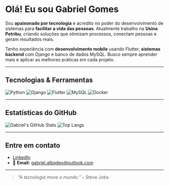 # Olá! Eu sou Gabriel Gomes

Sou **apaixonado por tecnologia** e acredito no poder do desenvolvimento de sistemas para **facilitar a vida das pessoas**. Atualmente trabalho na **Usina Petribu**, criando soluções que otimizam processos, conectam pessoas e geram resultados reais. 

Tenho experiência com **desenvolvimento mobile** usando Flutter, **sistemas backend** com Django e banco de dados MySQL. Busco sempre aprender mais e aplicar as melhores práticas em cada projeto.

---

## Tecnologias & Ferramentas

![Python](https://img.shields.io/badge/Python-3776AB?style=for-the-badge&logo=python&logoColor=white)
![Django](https://img.shields.io/badge/Django-092E20?style=for-the-badge&logo=django&logoColor=white)
![Flutter](https://img.shields.io/badge/Flutter-02569B?style=for-the-badge&logo=flutter&logoColor=white)
![MySQL](https://img.shields.io/badge/MySQL-4479A1?style=for-the-badge&logo=mysql&logoColor=white)
![Docker](https://img.shields.io/badge/Docker-2496ED?style=for-the-badge&logo=docker&logoColor=white)

---

##  Estatísticas do GitHub

![Gabriel's GitHub Stats](https://github-readme-stats.vercel.app/api?username=gabriel-albqr&show_icons=true&theme=github_dark&count_private=true)
![Top Langs](https://github-readme-stats.vercel.app/api/top-langs/?username=gabriel-albqr&layout=compact&theme=github_dark)

---

##  Entre em contato

- [LinkedIn](https://www.linkedin.com/in/gabriel-albqr/)
- 📧 **Email:** gabriel.albqdev@outlook.com

---

> *“A tecnologia move o mundo.”* – Steve Jobs
